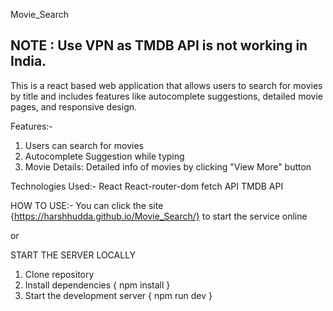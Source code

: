 Movie_Search
## NOTE : Use VPN as TMDB API is not working in India.

This is a react based web application that allows users to search for movies by title and includes features like autocomplete suggestions, detailed movie pages, and responsive design.

Features:-
1. Users can search for movies
2. Autocomplete Suggestion while typing
3. Movie Details: Detailed info of movies by clicking "View More" button

Technologies Used:-
React
React-router-dom
fetch API
TMDB API

HOW TO USE:-
You can click the site {https://harshhudda.github.io/Movie_Search/} to start the service online

or

START THE SERVER LOCALLY

1. Clone repository
2. Install dependencies { npm install }
3. Start the development server { npm run dev }
